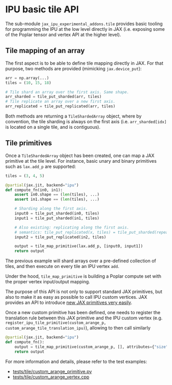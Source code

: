 # IPU basic tile API

The sub-module `jax_ipu_experimental_addons.tile` provides basic tooling for programming the IPU at the low level directly in JAX (i.e. exposing some of the Poplar tensor and vertex API at the higher level).

## Tile mapping of an array

The first aspect is to be able to define tile mapping directly in JAX. For that purpose, two methods are provided (mimicking `jax.device_put`):
```python
arr = np.array(...)
tiles = (10, 15, 18)

# Tile shard an array over the first axis. Same shape.
arr_sharded = tile_put_sharded(arr, tiles)
# Tile replicate an array over a new first axis.
arr_replicated = tile_put_replicated(arr, tiles)
```
Both methods are returning a `TileShardedArray` object, where by convention, the tile sharding is always on the first axis (i.e. `arr_sharded[idx]` is located on a single tile, and is contiguous).

## Tile primitives

Once a `TileShardedArray` object has been created, one can map a JAX primitive at the tile level. For instance, basic unary and binary primitives such as `lax.add_p` are supported:
```python
tiles = (3, 4, 5)

@partial(jax.jit, backend="ipu")
def compute_fn(in0, in1):
    assert in0.shape == (len(tiles), ...)
    assert in1.shape == (len(tiles), ...)

    # Sharding along the first axis.
    input0 = tile_put_sharded(in0, tiles)
    input1 = tile_put_sharded(in1, tiles)

    # Also existing: replicating along the first axis.
    # semantics: tile_put_replicated(x, tiles) = tile_put_sharded(repeat(X, len(tiles)), tiles)
    input2 = tile_put_replicated(in2, tiles)

    output = tile_map_primitive(lax.add_p, [input0, input1])
    return output
```
The previous example will shard arrays over a pre-defined collection of tiles, and then execute on every tile an IPU vertex `add`.

Under the hood, `tile_map_primitive` is building a Poplar compute set with the proper vertex input/output mapping.

The purpose of this API is not only to support standard JAX primitives, but also to make it as easy as possible to call IPU custom vertices. JAX provides an API to introduce [new JAX primitives very easily](https://jax.readthedocs.io/en/latest/notebooks/How_JAX_primitives_work.html#defining-new-jax-primitives).

Once a new custom primitive has been defined, one needs to register the translation rule between this JAX primitive and the IPU custom vertex (e.g. `register_ipu_tile_primitive(custom_arange_p, custom_arange_tile_translation_ipu)`), allowing to then call similarly
```python
@partial(jax.jit, backend="ipu")
def compute_fn():
    output = tile_map_primitive(custom_arange_p, [], attributes={"size": size, "dtype": dtype}, tiles=tiles)
    return output
```

For more information and details, please refer to the test examples:
* [tests/tile/custom_arange_primitive.py](../../tests/tile/custom_arange_primitive.py)
* [tests/tile/custom_arange_vertex.cpp](../../tests/tile/custom_arange_vertex.cpp)
